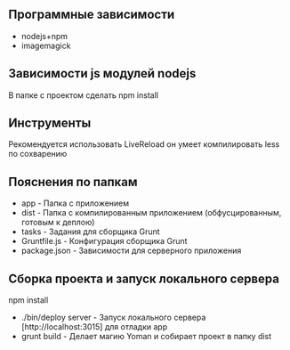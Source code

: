 ## Программные зависимости
- nodejs+npm
- imagemagick

## Зависимости js модулей nodejs
В папке с проектом сделать npm install

## Инструменты
Рекомендуется использовать LiveReload он умеет компилировать less по сохварению

## Пояснения по папкам
- app 			- Папка с приложением
- dist			- Папка с компилированным приложением (обфусцированным, готовым к деплою)
- tasks			- Задания для сборщика Grunt
- Gruntfile.js	- Конфигурация сборщика Grunt
- package.json	- Зависимости для серверного приложения

## Сборка проекта и запуск локального сервера
npm install
- ./bin/deploy server 	- Запуск локального сервера [http://localhost:3015] для отладки app
- grunt build 	- Делает магию Yoman и собирает проект в папку dist